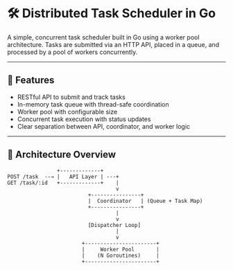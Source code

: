 # 🛠 Distributed Task Scheduler in Go

A simple, concurrent task scheduler built in Go using a worker pool architecture. Tasks are submitted via an HTTP API, placed in a queue, and processed by a pool of workers concurrently.

---

## 🚀 Features

- RESTful API to submit and track tasks
- In-memory task queue with thread-safe coordination
- Worker pool with configurable size
- Concurrent task execution with status updates
- Clear separation between API, coordinator, and worker logic

---

## 🧱 Architecture Overview

```text
                +-------------+
POST /task  --→ |   API Layer | ---+
GET /task/:id   +-------------+    |
                                   v
                          +----------------+
                          |  Coordinator   | (Queue + Task Map)
                          +----------------+
                                   |
                                   v
                          [Dispatcher Loop]
                                   |
                                   v
                        +-----------------------+
                        |     Worker Pool       |
                        |    (N Goroutines)     |
                        +-----------------------+
